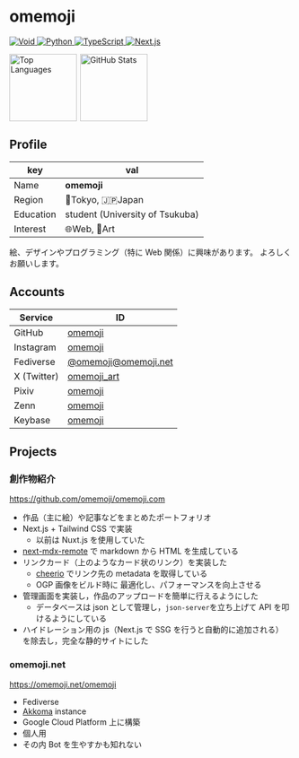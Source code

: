 # omemoji

<p align=left>
<a href="https://voidlinux.org">
<img alt="Void" src="https://img.shields.io/badge/Void%20Linux-478061.svg?logo=voidlinux&logoColor=ffffff&style=flat"/>
</a>
</a>
<a href="https://python.org">
<img alt="Python" src="https://img.shields.io/badge/Python-3776AB.svg?logo=python&logoColor=ffffff&style=flat"/>
</a>
<a href="https://typescriptlang.org">
<img alt="TypeScript" src="https://img.shields.io/badge/TypeScript-3178C6.svg?logo=typescript&logoColor=ffffff&style=flat"/>
</a>
<a href="https://nextjs.org">
<img alt="Next.js" src="https://img.shields.io/badge/Next.js-000000.svg?logo=next.js&logoColor=ffffff&style=flat"/>
</a>
</p>

<div align=left  >
<img src="https://github-readme-stats.vercel.app/api/top-langs/?username=omemoji&theme=transparent&layout=compact" alt="Top Languages" style="margin-right:6px;" height="120"><img src="https://github-readme-stats.vercel.app/api?username=omemoji&theme=transparent&show_icons=true" alt="GitHub Stats" height="120">
</div>

## Profile

| key       | val                             |
| --------- | ------------------------------- |
| Name      | **omemoji**                     |
| Region    | 🗼Tokyo, 🇯🇵Japan                |
| Education | student (University of Tsukuba) |
| Interest  | 🌐Web, 🎨Art                    |

絵、デザインやプログラミング（特に Web 関係）に興味があります。
よろしくお願いします。

## Accounts

| Service     | ID                                                  |
| ----------- | --------------------------------------------------- |
| GitHub      | [omemoji](https://github.com/omemoji)               |
| Instagram   | [omemoji](https://instagram.com/omemoji)            |
| Fediverse   | [@omemoji@omemoji.net](https://omemoji.net/omemoji) |
| X (Twitter) | [omemoji_art](https://twitter.com/omemoji_art)      |
| Pixiv       | [omemoji](https://www.pixiv.net/users/65949346)     |
| Zenn        | [omemoji](https://zenn.dev/omemoji)                 |
| Keybase     | [omemoji](https://keybase.io/omemoji)               |

## Projects

### 創作物紹介

https://github.com/omemoji/omemoji.com

- 作品（主に絵）や記事などをまとめたポートフォリオ
- Next.js + Tailwind CSS で実装
  - 以前は Nuxt.js を使用していた
- [next-mdx-remote](https://github.com/hashicorp/next-mdx-remote) で markdown から HTML を生成している
- リンクカード（上のようなカード状のリンク）を実装した
  - [cheerio](https://github.com/cheeriojs/cheerio) でリンク先の metadata を取得している
  - OGP 画像をビルド時に 最適化し、パフォーマンスを向上させる
- 管理画面を実装し，作品のアップロードを簡単に行えるようにした
  - データベースは json として管理し，`json-server`を立ち上げて API を叩けるようにしている
- ハイドレーション用の js（Next.js で SSG を行うと自動的に追加される） を除去し，完全な静的サイトにした

### omemoji.net

https://omemoji.net/omemoji

- Fediverse
- [Akkoma](https://akkoma.social/) instance
- Google Cloud Platform 上に構築
- 個人用
- その内 Bot を生やすかも知れない
